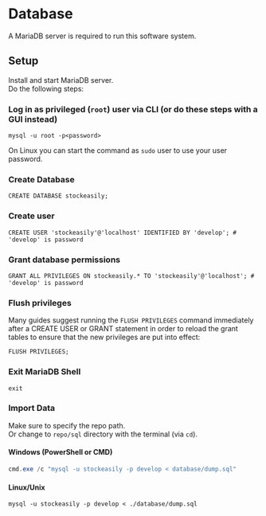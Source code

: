 # Database

A MariaDB server is required to run this software system.

## Setup

Install and start MariaDB server.  
Do the following steps:  

### Log in as privileged (`root`) user via CLI (or do these steps with a GUI instead)   

```shell
mysql -u root -p<password>
```

On Linux you can start the command as `sudo` user to use your user password.

### Create Database

```mariadb
CREATE DATABASE stockeasily;
```

### Create user

```mariadb
CREATE USER 'stockeasily'@'localhost' IDENTIFIED BY 'develop'; # 'develop' is password
```

### Grant database permissions

```mariadb
GRANT ALL PRIVILEGES ON stockeasily.* TO 'stockeasily'@'localhost'; # 'develop' is password
```

### Flush privileges
Many guides suggest running the `FLUSH PRIVILEGES` command immediately
after a CREATE USER or GRANT statement in order to reload the grant tables
to ensure that the new privileges are put into effect:

```mariadb
FLUSH PRIVILEGES;
```

### Exit MariaDB Shell

```shell
exit
```

### Import Data

Make sure to specify the repo path.  
Or change to `repo/sql` directory with the terminal (via `cd`).

#### Windows (PowerShell or CMD)

```powershell
cmd.exe /c "mysql -u stockeasily -p develop < database/dump.sql"
```

#### Linux/Unix

```shell
mysql -u stockeasily -p develop < ./database/dump.sql
```
